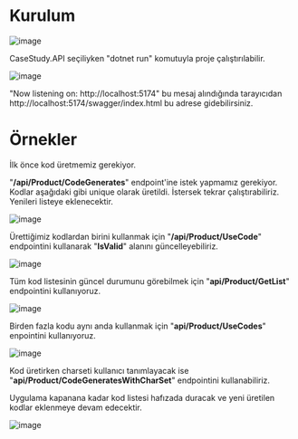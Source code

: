 # Kurulum
![image](https://github.com/kmturhan/case-study/assets/22748839/757754d3-bf3c-46a6-ab76-9f367223f121)

CaseStudy.API seçiliyken "dotnet run" komutuyla proje çalıştırılabilir. 

![image](https://github.com/kmturhan/case-study/assets/22748839/6412cf35-1e4d-44c8-8420-a086ed997134)

"Now listening on: http://localhost:5174" bu mesaj alındığında tarayıcıdan http://localhost:5174/swagger/index.html bu adrese gidebilirsiniz.

# Örnekler
İlk önce kod üretmemiz gerekiyor.

"**/api/Product/CodeGenerates**" endpoint'ine istek yapmamız gerekiyor.
Kodlar aşağıdaki gibi unique olarak üretildi. İstersek tekrar çalıştırabiliriz. Yenileri listeye eklenecektir.

![image](https://github.com/kmturhan/case-study/assets/22748839/080dfc2a-3fcf-45cd-97f3-b08c2ad5d58f)

Ürettiğimiz kodlardan birini kullanmak için "**/api/Product/UseCode**" endpointini kullanarak "**IsValid**" alanını güncelleyebiliriz.

![image](https://github.com/kmturhan/case-study/assets/22748839/a4d11f33-2bb8-40b3-8af1-f20fe631f415)

Tüm kod listesinin güncel durumunu görebilmek için "**api/Product/GetList**" endpointini kullanıyoruz.

![image](https://github.com/kmturhan/case-study/assets/22748839/9f496157-35f1-42a3-b5c5-8cb415bda427)

Birden fazla kodu aynı anda kullanmak için "**api/Product/UseCodes**" enpointini kullanıyoruz.

![image](https://github.com/kmturhan/case-study/assets/22748839/954a5db4-506f-4e32-9edb-4e59a00563b8)

Kod üretirken charseti kullanıcı tanımlayacak ise "**api/Product/CodeGeneratesWithCharSet**" endpointini kullanabiliriz.

Uygulama kapanana kadar kod listesi hafızada duracak ve yeni üretilen kodlar eklenmeye devam edecektir.

![image](https://github.com/kmturhan/case-study/assets/22748839/206c9350-1f14-4df0-9ebc-a6aa69468b22)
